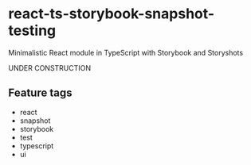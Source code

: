 # react-ts-storybook-snapshot-testing

Minimalistic React module in TypeScript with Storybook and Storyshots

UNDER CONSTRUCTION


## Feature tags

- react
- snapshot
- storybook
- test
- typescript
- ui

